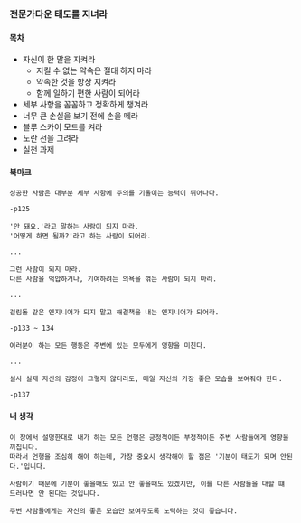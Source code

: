 ### 전문가다운 태도를 지녀라

#### 목차

- 자신이 한 말을 지켜라
  - 지킬 수 없는 약속은 절대 하지 마라
  - 약속한 것을 항상 지켜라
  - 함께 일하기 편한 사람이 되어라
- 세부 사항을 꼼꼼하고 정확하게 챙겨라
- 너무 큰 손실을 보기 전에 손을 떼라
- 블루 스카이 모드를 켜라
- 노란 선을 그려라
- 실천 과제

#### 북마크

```
성공한 사람은 대부분 세부 사항에 주의를 기울이는 능력이 뛰어나다.

-p125
```

```
'안 돼요.'라고 말하는 사람이 되지 마라.
'어떻게 하면 될까?'라고 하는 사람이 되어라.

...

그런 사람이 되지 마라.
다른 사람을 억압하거나, 기여하려는 의욕을 꺾는 사람이 되지 마라.

...

걸림돌 같은 엔지니어가 되지 말고 해결책을 내는 엔지니어가 되어라.

-p133 ~ 134
```

```
여러분이 하는 모든 행동은 주변에 있는 모두에게 영향을 미친다.

...

설사 실제 자신의 감정이 그렇지 않더라도, 매일 자신의 가장 좋은 모습을 보여줘야 한다.

-p137
```

#### 내 생각

```
이 장에서 설명한대로 내가 하는 모든 언행은 긍정적이든 부정적이든 주변 사람들에게 영향을 끼칩니다.
따라서 언행을 조심히 해야 하는데, 가장 중요시 생각해야 할 점은 '기분이 태도가 되며 안된다.'입니다.

사람이기 때문에 기분이 좋을때도 있고 안 좋을때도 있겠지만, 이를 다른 사람들을 대할 떄 드러나면 안 된다는 것입니다.

주변 사람들에게는 자신의 좋은 모습만 보여주도록 노력하는 것이 좋습니다.
```
